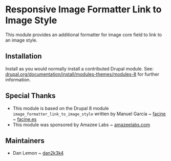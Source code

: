 # Responsive Image Formatter Link to Image Style
This module provides an additional formatter for image core field to link to an
image style.

## Installation
Install as you would normally install a contributed Drupal module. See:
  [drupal.org/documentation/install/modules-themes/modules-8](https://www.drupal.org/documentation/install/modules-themes/modules-8)
  for further information.

## Special Thanks
 * This module is based on the Drupal 8 module `image_formatter_link_to_image_style` written by Manuel García ~ [facine](https://www.drupal.org/u/facine) ~ [facine.es](http://facine.es)
 * This module was sponsored by Amazee Labs ~ [amazeelabs.com](https://amazeelabs.com)

## Maintainers
* Dan Lemon ~ [dan2k3k4](https://www.drupal.org/u/dan2k3k4)
